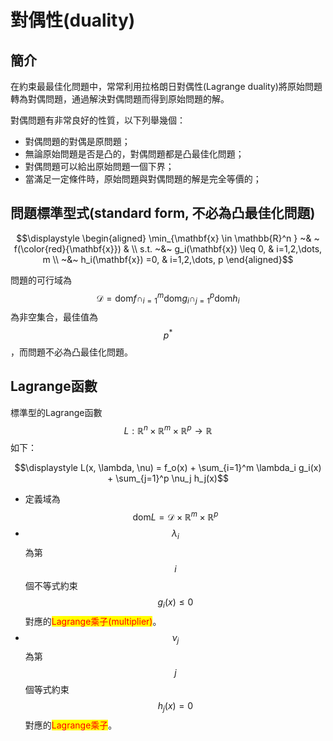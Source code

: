 # 對偶性(duality)

## 簡介

在約束最最佳化問題中，常常利用拉格朗日對偶性(Lagrange duality)將原始問題轉為對偶問題，通過解決對偶問題而得到原始問題的解。

對偶問題有非常良好的性質，以下列舉幾個：

* 對偶問題的對偶是原問題；&#x20;
* 無論原始問題是否是凸的，對偶問題都是凸最佳化問題；&#x20;
* 對偶問題可以給出原始問題一個下界；&#x20;
* 當滿足一定條件時，原始問題與對偶問題的解是完全等價的；

## 問題標準型式(standard form, 不必為凸最佳化問題)

$$\displaystyle \begin{aligned} \min_{\mathbf{x} \in \mathbb{R}^n } ~& ~ f(\color{red}{\mathbf{x}}) &  \\ s.t. ~&~ g_i(\mathbf{x}) \leq 0, & i=1,2,\dots, m \\ 	 ~&~ h_i(\mathbf{x}) =0, & i=1,2,\dots, p \end{aligned}$$

問題的可行域為$$\mathcal{D} = \mathrm{dom}f \cap_{i=1}^m \mathrm{dom}g_i \cap_{j=1}^p \mathrm{dom}h_i$$為非空集合，最佳值為$$p^{*}$$，而問題不必為凸最佳化問題。

## Lagrange函數

標準型的Lagrange函數$$L: \mathbb{R}^n \times \mathbb{R}^m \times \mathbb{R}^p \rightarrow \mathbb{R}$$如下：

$$\displaystyle L(x, \lambda, \nu) = f_o(x) + \sum_{i=1}^m \lambda_i g_i(x) + \sum_{j=1}^p \nu_j h_j(x)$$

* 定義域為$$\mathrm{dom} L = \mathcal{D} \times \mathbb{R}^m \times \mathbb{R}^p$$
* $$\lambda_i$$為第$$i$$個不等式約束$$g_i (x) \leq 0$$對應的<mark style="color:red;">Lagrange乘子(multiplier)</mark>。
* $$\nu_j$$為第$$j$$個等式約束$$h_j(x) =0$$對應的<mark style="color:red;">Lagrange乘子</mark>。



